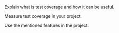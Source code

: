 <panel type="warning" header="**`W9.5` Can use intermediate-level testing techniques** :star::star:" no-close>

<panel type="info" header="`W9.5a` Can explain testability :star::star::star:" no-close>
  <include src="../../book/testing/introduction/testability/full.md" />
<!-- TODO: add evidence -->
</panel>

<panel type="warning" header="`W9.5b` Can explain test coverage :star::star::star:">
  <include src="../../book/testing/testCoverage/what/full.md" />
  <panel header=":dart: Evidence" expanded>

Explain what is test coverage and how it can be useful.

  </panel>
</panel>

<panel type="info" header="`W9.5c` Can explain how test coverage works :star::star::star:">
  <include src="../../book/testing/testCoverage/how/full.md" />
  <panel header=":dart: Evidence" expanded>

Measure test coverage in your project.

  </panel>
</panel>


<panel type="info" header="`W9.5d` Can use intermediate features of JUnit :star::star::star:" no-close>
  <include src="../../book/junit/intermediate/full.md" />
  <panel header=":dart: Evidence" expanded>

Use the mentioned features in the project.

  </panel>
</panel>

<panel type="info" header="`W9.5e` Can explain TDD :star::star::star:" no-close>
  <include src="../../book/testing/tdd/what/full.md" />
 <!-- TODO: add evidence -->
</panel>

</panel>
